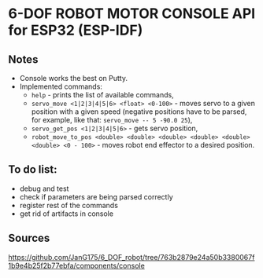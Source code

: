 # 6-DOF ROBOT MOTOR CONSOLE API for ESP32 (ESP-IDF) 

## Notes
* Console works the best on Putty.
* Implemented commands:
    * `help` - prints the list of available commands,
    * `servo_move <1|2|3|4|5|6> <float> <0-100>` - moves servo to a given position with a given speed (negative positions have to be parsed, for example, like that: `servo_move -- 5 -90.0 25`),
    * `servo_get_pos <1|2|3|4|5|6>` - gets servo position,
    * `robot_move_to_pos <double> <double> <double> <double> <double> <double> <0 - 100>` - moves robot end effector to a desired position.

## To do list:
* debug and test
* check if parameters are being parsed correctly
* register rest of the commands
* get rid of artifacts in console

## Sources
https://github.com/JanG175/6_DOF_robot/tree/763b2879e24a50b3380067f1b9e4b25f2b77ebfa/components/console
